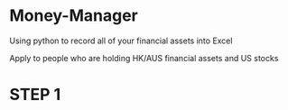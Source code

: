 # Money-Manager
Using python to record all of your financial assets into Excel 

Apply to people who are holding HK/AUS financial assets and US stocks

# STEP 1
